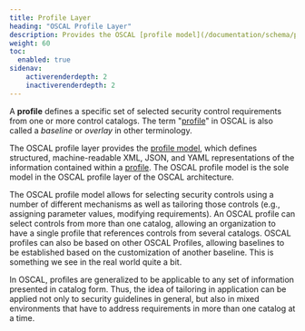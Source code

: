 ```yaml
---
title: Profile Layer
heading: "OSCAL Profile Layer"
description: Provides the OSCAL [profile model](/documentation/schema/profile-layer/profile/), which represents a [profile](/documentation/concepts/#baseline), also known as a *baseline* or *overlay*.
weight: 60
toc:
  enabled: true
sidenav:
    activerenderdepth: 2
    inactiverenderdepth: 2
---
```


A **profile** defines a specific set of selected security control requirements from one or more control catalogs. The term "[profile](#profile)" in OSCAL is also called a *baseline* or *overlay* in other terminology.

The OSCAL profile layer provides the [profile model](profile/), which defines structured, machine-readable XML, JSON, and YAML representations of the information contained within a [profile](#profile). The OSCAL profile model is the sole model in the OSCAL profile layer of the OSCAL architecture.

The OSCAL profile model allows for selecting security controls using a number of different mechanisms as well as tailoring those controls (e.g., assigning parameter values, modifying requirements). An OSCAL profile can select controls from more than one catalog, allowing an organization to have a single profile that references controls from several catalogs. OSCAL profiles can also be based on other OSCAL Profiles, allowing baselines to be established based on the customization of another baseline. This is something we see in the real world quite a bit.

In OSCAL, profiles are generalized to be applicable to any set of information presented in catalog form. Thus, the idea of tailoring in application can be applied not only to security guidelines in general, but also in mixed environments that have to address requirements in more than one catalog at a time.
